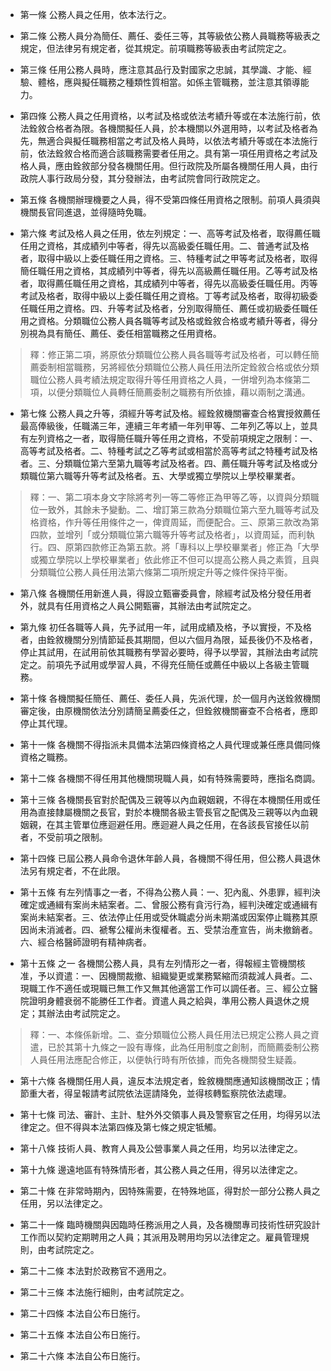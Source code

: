 * 第一條 公務人員之任用，依本法行之。

* 第二條 公務人員分為簡任、薦任、委任三等，其等級依公務人員職務等級表之規定，但法律另有規定者，從其規定。前項職務等級表由考試院定之。

* 第三條 任用公務人員時，應注意其品行及對國家之忠誠，其學識、才能、經驗、體格，應與擬任職務之種類性質相當。如係主管職務，並注意其領導能力。

* 第四條 公務人員之任用資格，以考試及格或依法考績升等或在本法施行前，依法銓敘合格者為限。各機關擬任人員，於本機關以外選用時，以考試及格者為先，無適合與擬任職務相當之考試及格人員時，以依法考績升等或在本法施行前，依法銓敘合格而適合該職務需要者任用之。具有第一項任用資格之考試及格人員，應由銓敘部分發各機關任用。但行政院及所屬各機關任用人員，由行政院人事行政局分發，其分發辦法，由考試院會同行政院定之。

* 第五條 各機關辦理機要之人員，得不受第四條任用資格之限制。前項人員須與機關長官同進退，並得隨時免職。

* 第六條 考試及格人員之任用，依左列規定：一、高等考試及格者，取得薦任職任用之資格，其成績列中等者，得先以高級委任職任用。二、普通考試及格者，取得中級以上委任職任用之資格。三、特種考試之甲等考試及格者，取得簡任職任用之資格，其成績列中等者，得先以高級薦任職任用。乙等考試及格者，取得薦任職任用之資格，其成績列中等者，得先以高級委任職任用。丙等考試及格者，取得中級以上委任職任用之資格。丁等考試及格者，取得初級委任職任用之資格。四、升等考試及格者，分別取得簡任、薦任或初級委任職任用之資格。分類職位公務人員各職等考試及格或銓敘合格或考績升等者，得分別視為具有簡任、薦任、委任相當職務之任用資格。

> 釋：修正第二項，將原依分類職位公務人員各職等考試及格者，可以轉任簡薦委制相當職務，另將經依分類職位公務人員任用法所定銓敘合格或依分類職位公務人員考績法規定取得升等任用資格之人員，一併增列為本條第二項，以便分類職位人員轉任簡薦委制之職務有所依據，藉以兩制之溝通。

* 第七條 公務人員之升等，須經升等考試及格。經銓敘機關審查合格實授敘薦任最高俸級後，任職滿三年，連續三年考績一年列甲等、二年列乙等以上，並具有左列資格之一者，取得簡任職升等任用之資格，不受前項規定之限制：一、高等考試及格者。二、特種考試之乙等考試或相當於高等考試之特種考試及格者。三、分類職位第六至第九職等考試及格者。四、薦任職升等考試及格或分類職位第六職等升等考試及格者。五、大學或獨立學院以上學校畢業者。

> 釋：一、第二項本身文字除將考列一等二等修正為甲等乙等，以資與分類職位一致外，其餘未予變動。二、增訂第三款為分類職位第六至九職等考試及格資格，作升等任用條件之一，俾資周延，而便配合。三、原第三款改為第四款，並增列「或分類職位第六職等升等考試及格者」，以資周延，而利執行。四、原第四款修正為第五款。將「專科以上學校畢業者」修正為「大學或獨立學院以上學校畢業者」依此修正不但可以提高公務人員之素質，且與分類職位公務人員任用法第六條第二項所規定升等之條件保持平衡。

* 第八條 各機關任用新進人員，得設立甄審委員會，除經考試及格分發任用者外，就具有任用資格之人員公開甄審，其辦法由考試院定之。

* 第九條 初任各職等人員，先予試用一年，試用成績及格，予以實授，不及格者，由銓敘機關分別情節延長其期間，但以六個月為限，延長後仍不及格者，停止其試用，在試用前依其職務有學習必要時，得予以學習，其辦法由考試院定之。前項先予試用或學習人員，不得充任簡任或薦任中級以上各級主管職務。

* 第十條 各機關擬任簡任、薦任、委任人員，先派代理，於一個月內送銓敘機關審定後，由原機關依法分別請簡呈薦委任之，但銓敘機關審查不合格者，應即停止其代理。

* 第十一條 各機關不得指派未具備本法第四條資格之人員代理或兼任應具備同條資格之職務。

* 第十二條 各機關不得任用其他機關現職人員，如有特殊需要時，應指名商調。

* 第十三條 各機關長官對於配偶及三親等以內血親姻親，不得在本機關任用或任用為直接隸屬機關之長官，對於本機關各級主管長官之配偶及三親等以內血親姻親，在其主管單位應迴避任用。應迴避人員之任用，在各該長官接任以前者，不受前項之限制。

* 第十四條 已屆公務人員命令退休年齡人員，各機關不得任用，但公務人員退休法另有規定者，不在此限。

* 第十五條 有左列情事之一者，不得為公務人員：一、犯內亂、外患罪，經判決確定或通緝有案尚未結案者。二、曾服公務有貪污行為，經判決確定或通緝有案尚未結案者。三、依法停止任用或受休職處分尚未期滿或因案停止職務其原因尚未消滅者。四、褫奪公權尚未復權者。五、受禁治產宣告，尚未撤銷者。六、經合格醫師證明有精神病者。

* 第十五條 之一 各機關公務人員，具有左列情形之一者，得報經主管機關核准，予以資遣：一、因機關裁撤、組織變更或業務緊縮而須裁減人員者。二、現職工作不適任或現職已無工作又無其他適當工作可以調任者。三、經公立醫院證明身體衰弱不能勝任工作者。資遣人員之給與，準用公務人員退休之規定；其辦法由考試院定之。

> 釋：一、本條係新增。二、查分類職位公務人員任用法已規定公務人員之資遣，已於其第十九條之一設有專條，此為任用制度之創制，而簡薦委制公務人員任用法應配合修正，以便執行時有所依據，而免各機關發生疑義。

* 第十六條 各機關任用人員，違反本法規定者，銓敘機關應通知該機關改正；情節重大者，得呈報請考試院依法逕請降免，並得核轉監察院依法處理。

* 第十七條 司法、審計、主計、駐外外交領事人員及警察官之任用，均得另以法律定之。但不得與本法第四條及第七條之規定牴觸。

* 第十八條 技術人員、教育人員及公營事業人員之任用，均另以法律定之。

* 第十九條 邊遠地區有特殊情形者，其公務人員之任用，得另以法律定之。

* 第二十條 在非常時期內，因特殊需要，在特殊地區，得對於一部分公務人員之任用，另以法律定之。

* 第二十一條 臨時機關與因臨時任務派用之人員，及各機關專司技術性研究設計工作而以契約定期聘用之人員；其派用及聘用均另以法律定之。雇員管理規則，由考試院定之。

* 第二十二條 本法對於政務官不適用之。

* 第二十三條 本法施行細則，由考試院定之。

* 第二十四條 本法自公布日施行。

* 第二十五條 本法自公布日施行。

* 第二十六條 本法自公布日施行。

